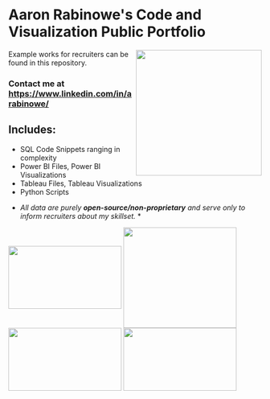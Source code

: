 # Aaron Rabinowe's Code and Visualization Public Portfolio

<a href="url"><img src="https://user-images.githubusercontent.com/29517585/211059284-e9ce08ad-d1c1-4fad-844f-724ea9b62add.jpg" align="right" height="250" width="250" ></a>
Example works for recruiters can be found in this repository.

### Contact me at https://www.linkedin.com/in/arabinowe/

## Includes:
- SQL Code Snippets ranging in complexity
- Power BI Files, Power BI Visualizations
- Tableau Files, Tableau Visualizations
- Python Scripts
* *All data are purely **open-source/non-proprietary** and serve only to inform recruiters about my skillset.* *

<a href="url"><img src="https://i0.wp.com/learn.onemonth.com/wp-content/uploads/2019/07/image2-1.png?w=600&ssl=1" align="center" height="125" width="225" ></a>
<a href="url"><img src="https://logodownload.org/wp-content/uploads/2019/10/python-logo-0.png" align="center" height="200" width="225" ></a>
<a href="url"><img src="https://cdn-dhhph.nitrocdn.com/YwrWfrMMnPrQoiMcCnngShsqFHLItupA/assets/static/optimized/rev-6e21eac/wp-content/uploads/2016/08/maxresdefaultreduced.jpg" align="center" height="125" width="225" ></a>
<a href="url"><img src="https://logos-world.net/wp-content/uploads/2021/10/Tableau-Logo-700x394.png" align="center" height="125" width="225" ></a>
